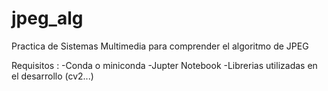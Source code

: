 # jpeg_alg
Practica de Sistemas Multimedia para comprender el algoritmo de JPEG

Requisitos : 
  -Conda o miniconda
  -Jupter Notebook
  -Librerias utilizadas en el desarrollo (cv2...)
